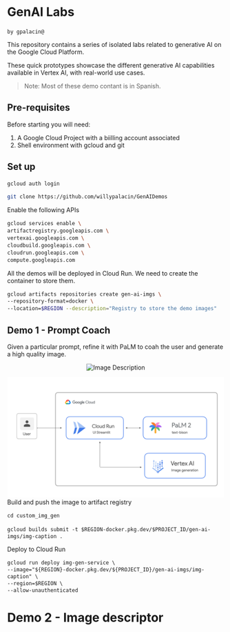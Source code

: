# GenAI Labs
`by gpalacin@`

This repository contains a series of isolated labs related to generative AI on the Google Cloud Platform. 

These quick prototypes showcase the different generative AI capabilities available in Vertex AI, with real-world use cases.

> Note: Most of these demo contant is in Spanish.

## Pre-requisites
Before starting you will need: 
1. A Google Cloud Project with a biilling account associated 
2. Shell environment with gcloud and git

## Set up
```bash
gcloud auth login
```
```bash
git clone https://github.com/willypalacin/GenAIDemos
``````

Enable the following APIs
```bash 
gcloud services enable \
artifactregistry.googleapis.com \
vertexai.googleapis.com \
cloudbuild.googleapis.com \
cloudrun.googleapis.com \
compute.googleapis.com
```
All the demos will be deployed in Cloud Run. We need to create the container to store them.

```bash 
gcloud artifacts repositories create gen-ai-imgs \
--repository-format=docker \
--location=$REGION --description="Registry to store the demo images"
```


## Demo 1 - Prompt Coach
Given a particular prompt, refine it with PaLM to coah the user and generate a high quality image.







<p align="center">
  <img src="./imgs/mm1.gif" alt="Image Description" />
</p>

![Architecture](./imgs/arch1.png)
Build and push the image to artifact registry


```
cd custom_img_gen

gcloud builds submit -t $REGION-docker.pkg.dev/$PROJECT_ID/gen-ai-imgs/img-caption . 
```

Deploy to Cloud Run

```
gcloud run deploy img-gen-service \
--image="${REGION}-docker.pkg.dev/${PROJECT_ID}/gen-ai-imgs/img-caption" \
--region=$REGION \
--allow-unauthenticated
```

# Demo 2 - Image descriptor